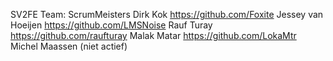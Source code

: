 SV2FE
Team: ScrumMeisters
Dirk Kok https://github.com/Foxite
Jessey van Hoeijen https://github.com/LMSNoise
Rauf Turay https://github.com/raufturay
Malak Matar https://github.com/LokaMtr
Michel Maassen (niet actief)
